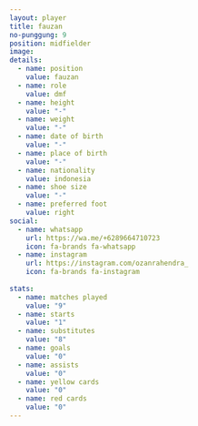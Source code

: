 ```yaml
---
layout: player
title: fauzan
no-punggung: 9
position: midfielder
image: 
details:
  - name: position
    value: fauzan
  - name: role
    value: dmf
  - name: height
    value: "-"
  - name: weight
    value: "-"
  - name: date of birth
    value: "-"
  - name: place of birth
    value: "-"
  - name: nationality
    value: indonesia
  - name: shoe size
    value: "-"
  - name: preferred foot
    value: right
social:
  - name: whatsapp
    url: https://wa.me/+6289664710723
    icon: fa-brands fa-whatsapp
  - name: instagram
    url: https://instagram.com/ozanrahendra_
    icon: fa-brands fa-instagram
    
stats:
  - name: matches played
    value: "9"
  - name: starts
    value: "1"
  - name: substitutes
    value: "8"
  - name: goals
    value: "0"
  - name: assists
    value: "0"
  - name: yellow cards
    value: "0"
  - name: red cards
    value: "0"
---
```

